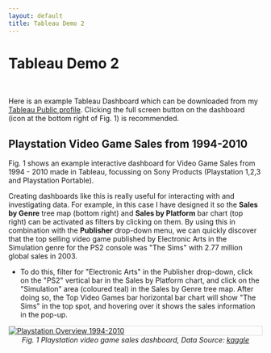 ```yaml
---
layout: default
title: Tableau Demo 2
---
```


# Tableau Demo 2


&nbsp;

Here is an example Tableau Dashboard which can be downloaded from my [Tableau Public profile](https://public.tableau.com/views/VideoGameSalesdashboards/PlaystationOverview1994-2010?:language=en-GB&:display_count=n&:origin=viz_share_link).
Clicking the full screen button on the dashboard (icon at the bottom right of Fig. 1) is recommended.

## Playstation Video Game Sales from 1994-2010 

Fig. 1 shows an example interactive dashboard for Video Game Sales from 1994 - 2010 made in Tableau, focussing on Sony Products (Playstation 1,2,3 and Playstation Portable). 


Creating dashboards like this is really useful for interacting with and investigating data.
For example, in this case I have designed it so the **Sales by Genre** tree map (bottom right) and **Sales by Platform** bar chart (top right) can be activated as filters by clicking on them. 
By using this in combination with the **Publisher** drop-down menu, we can quickly discover that the top selling video game published by Electronic Arts in the Simulation genre for the PS2 console was "The Sims" with 2.77 million global sales in 2003. 

* To do this, filter for "Electronic Arts" in the Publisher drop-down, click on the "PS2" vertical bar in the Sales by Platform chart, and click on the "Simulation" area (coloured teal) in the Sales by Genre tree map.
  After doing so, the Top Video Games bar horizontal bar chart will show "The Sims" in the top spot, and hovering over it shows the sales information in the pop-up.

<div class='tableauPlaceholder' id='viz1684839151419' style='position: relative; border: 1px solid #ddd'>
<noscript>
<a href='#'>
<img alt='Playstation Overview 1994-2010 ' src='https:&#47;&#47;public.tableau.com&#47;static&#47;images&#47;Vi&#47;VideoGameSalesdashboards&#47;PlaystationOverview1994-2010&#47;1_rss.png' style='border: none' />
</a>
</noscript>
<object class='tableauViz'  style='display:none;'>
<param name='host_url' value='https%3A%2F%2Fpublic.tableau.com%2F' />
<param name='embed_code_version' value='3' />
<param name='site_root' value='' />
<param name='name' value='VideoGameSalesdashboards&#47;PlaystationOverview1994-2010' />
<param name='tabs' value='no' />
<param name='toolbar' value='yes' />
<param name='static_image' value='https:&#47;&#47;public.tableau.com&#47;static&#47;images&#47;Vi&#47;VideoGameSalesdashboards&#47;PlaystationOverview1994-2010&#47;1.png' />
<param name='animate_transition' value='yes' />
<param name='display_static_image' value='yes' />
<param name='display_spinner' value='yes' />
<param name='display_overlay' value='yes' />
<param name='display_count' value='yes' />
<param name='language' value='en-GB' />
</object>
</div>
<figcaption style="text-align:center; font-style: italic;"> 
    Fig. 1 Playstation video game sales dashboard, Data Source: <a href="https://www.kaggle.com/datasets/gregorut/videogamesales"> kaggle</a>
</figcaption>

<script type='text/javascript'>
var divElement = document.getElementById('viz1684839151419');
var vizElement = divElement.getElementsByTagName('object')[0];
if ( divElement.offsetWidth > 800 ) { vizElement.style.width='100%';vizElement.style.height=(divElement.offsetWidth*0.75)+'px';}
else if ( divElement.offsetWidth > 500 ) { vizElement.style.width='100%';vizElement.style.height=(divElement.offsetWidth*0.75)+'px';}
else { vizElement.style.width='100%';vizElement.style.height='1477px';}
var scriptElement = document.createElement('script');
scriptElement.src = 'https://public.tableau.com/javascripts/api/viz_v1.js';
vizElement.parentNode.insertBefore(scriptElement, vizElement);
</script>

